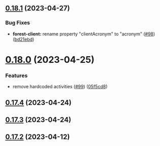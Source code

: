 ## [0.18.1](https://github.com/bcgov/nr-spar-backend/compare/v0.18.0...v0.18.1) (2023-04-27)


### Bug Fixes

* **forest-client:** rename property "clientAcronym" to "acronym" ([#98](https://github.com/bcgov/nr-spar-backend/issues/98)) ([bd21ebd](https://github.com/bcgov/nr-spar-backend/commit/bd21ebdd30f76f9a8a14f14bc82d568216a896b2))



# [0.18.0](https://github.com/bcgov/nr-spar-backend/compare/v0.17.4...v0.18.0) (2023-04-25)


### Features

* remove hardcoded activities ([#99](https://github.com/bcgov/nr-spar-backend/issues/99)) ([05f5cd8](https://github.com/bcgov/nr-spar-backend/commit/05f5cd8b93a307d08487db58470edf6f55e85f10))



## [0.17.4](https://github.com/bcgov/nr-spar-backend/compare/v0.17.3...v0.17.4) (2023-04-24)



## [0.17.3](https://github.com/bcgov/nr-spar-backend/compare/v0.17.2...v0.17.3) (2023-04-24)



## [0.17.2](https://github.com/bcgov/nr-spar-backend/compare/v0.17.1...v0.17.2) (2023-04-12)



